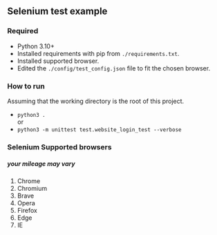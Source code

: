 Selenium test example
---

### Required
* Python 3.10+
* Installed requirements with pip from `./requirements.txt`.
* Installed supported browser.
* Edited the `./config/test_config.json` file to fit the chosen browser.

### How to run
Assuming that the working directory is the root of this project.
* `python3 .`  
or
* `python3 -m unittest test.website_login_test --verbose`

### Selenium Supported browsers
##### _your mileage may vary_
1. Chrome  
2. Chromium  
3. Brave  
4. Opera  
5. Firefox  
6. Edge  
7. IE
